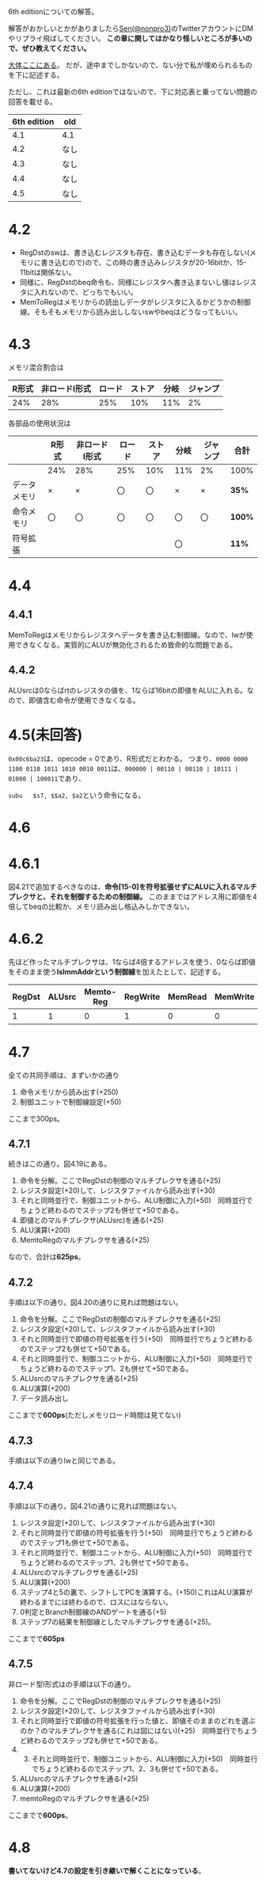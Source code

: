 6th editionについての解答。

解答がおかしいとかがありましたら[Sen(@nonpro3)](https://twitter.com/nonpro3)のTwitterアカウントにDMやリプライ飛ばしてください。
**この章に関してはかなり怪しいところが多いので、ぜひ教えてください。**

[大体ここにある](https://laysakura.github.io/2020/01/28/Patterson-Hennessy-5th-Excersise04/)。
だが、途中までしかないので、ない分で私が埋められるものを下に記述する。

ただし、これは最新の6th editionではないので、下に対応表と乗ってない問題の回答を載せる。

| 6th edition | old  |
| ----------- | ---- |
| 4.1         | 4.1  |
| 4.2         | なし |
| 4.3         | なし |
| 4.4         | なし |
| 4.5         | なし |

# 4.2

- RegDstのswは、書き込むレジスタも存在、書き込むデータも存在しない(メモリに書き込むので)ので、この時の書き込みレジスタが20-16bitか、15-11bitは関係ない。
- 同様に、RegDstのbeq命令も、同様にレジスタへ書き込まないし値はレジスタに入れないので、どっちでもいい。
- MemToRegはメモリからの読出しデータがレジスタに入るかどうかの制御線。そもそもメモリから読み出ししないswやbeqはどうなってもいい。

# 4.3

メモリ混合割合は

| R形式 | 非ロードI形式 | ロード | ストア | 分岐 | ジャンプ |
| ----- | ------------- | ------ | ------ | ---- | -------- |
| 24%   | 28%           | 25%    | 10%    | 11%  | 2%       |

各部品の使用状況は

|              | R形式 | 非ロードI形式 | ロード | ストア | 分岐 | ジャンプ | 合計     |
| ------------ | ----- | ------------- | ------ | ------ | ---- | -------- | -------- |
|              | 24%   | 28%           | 25%    | 10%    | 11%  | 2%       | 100%     |
| データメモリ | ×     | ×             | 〇     | 〇     | ×    | ×        | **35%**  |
| 命令メモリ   | 〇    | 〇            | 〇     | 〇     | 〇   | 〇       | **100%** |
| 符号拡張     |       |               |        |        | 〇   |          | **11%**  |

# 4.4

## 4.4.1

MemToRegはメモリからレジスタへデータを書き込む制御線。なので、lwが使用できなくなる。実質的にALUが無効化されるため致命的な問題である。

## 4.4.2

ALUsrcは0ならばrtのレジスタの値を、1ならば16bitの即値をALUに入れる。なので、即値含む命令が使用できなくなる。

# 4.5(未回答)

`0x00c6ba23`は、opecode = 0であり、R形式だとわかる。
つまり、`0000 0000 1100 0110 1011 1010 0010 0011`は、`000000 | 00110 | 00110 | 10111 | 01000 | 100011`であり、

`subu	$s7, $$a2, $a2`という命令になる。

# 4.6

# 4.6.1

図4.21で追加するべきなのは、**命令\[15-0\]を符号拡張せずにALUに入れるマルチプレクサと、それを制御するための制御線。**
このままではアドレス用に即値を4倍してbeqの比較か、メモリ読み出し格込みしかできない。

# 4.6.2

先ほど作ったマルチプレクサは、1ならば4倍するアドレスを使う、0ならば即値をそのまま使う**IsImmAddrという制御線**を加えたとして、記述する。

| RegDst | ALUsrc | Memto-Reg | RegWrite | MemRead | MemWrite | Branch | ALUOp1   | ALUOp0   | IsImmaddr |
| ------ | ------ | --------- | -------- | ------- | -------- | ------ | -------- | -------- | --------- |
| 1      | 1      | 0         | 1        | 0       | 0        | 0      | わからぬ | わからぬ | 1         |

# 4.7

全ての共同手順は、まずいかの通り

1. 命令メモリから読み出す(+250)
2. 制御ユニットで制御線設定(+50)

ここまで300ps。

## 4.7.1

続きはこの通り。図4.19にある。

1. 命令を分解。ここでRegDstの制御のマルチプレクサを通る(+25)
2. レジスタ設定(+20)して、レジスタファイルから読み出す(+30)
3. それと同時並行で、制御ユニットから、ALU制御に入力(+50)　同時並行でちょうど終わるのでステップ2も併せて+50である。
4. 即値とのマルチプレクサ(ALUsrc)を通る(+25)
5. ALU演算(+200)
6. MemtoRegのマルチプレクサを通る(+25)

なので、合計は**625ps**。

## 4.7.2

手順は以下の通り。図4.20の通りに見れば問題はない。

1. 命令を分解。ここでRegDstの制御のマルチプレクサを通る(+25)
2. レジスタ設定(+20)して、レジスタファイルから読み出す(+30)
3. それと同時並行で即値の符号拡張を行う(+50)　同時並行でちょうど終わるのでステップ2も併せて+50である。
4. それと同時並行で、制御ユニットから、ALU制御に入力(+50)　同時並行でちょうど終わるのでステップ1、2も併せて+50である。
5. ALUsrcのマルチプレクサを通る(+25)
6. ALU演算(+200)
7. データ読み出し

ここまでで**600ps**(ただしメモリロード時間は見てない)

## 4.7.3

手順は以下の通りlwと同じである。

## 4.7.4

手順は以下の通り。図4.21の通りに見れば問題はない。

1. レジスタ設定(+20)して、レジスタファイルから読み出す(+30)
2. それと同時並行で即値の符号拡張を行う(+50)　同時並行でちょうど終わるのでステップ1も併せて+50である。
3. それと同時並行で、制御ユニットから、ALU制御に入力(+50)　同時並行でちょうど終わるのでステップ1、2も併せて+50である。
4. ALUsrcのマルチプレクサを通る(+25)
5. ALU演算(+200)
6. ステップ4と5の裏で、シフトしてPCを演算する。(+150)これはALU演算が終わるまでには終わるので、ロスにはならない。
7. 0判定とBranch制御線のANDゲートを通る(+5)
8. ステップ7の結果を制御線としたマルチプレクサを通る(+25)。

ここまでで**605ps**

## 4.7.5

非ロード型I形式はの手順は以下の通り。

1. 命令を分解。ここでRegDstの制御のマルチプレクサを通る(+25)
2. レジスタ設定(+20)して、レジスタファイルから読み出す(+30)
3. それと同時並行で即値の符号拡張を行った値と、即値そのままのどれを選ぶのか？のマルチプレクサを通る(これは図にはない)(+25)　同時並行でちょうど終わるのでステップ2も併せて+50である。
4. 3. それと同時並行で、制御ユニットから、ALU制御に入力(+50)　同時並行でちょうど終わるのでステップ1、2、3も併せて+50である。
5. ALUsrcのマルチプレクサを通る(+25)
6. ALU演算(+200)
7. memtoRegのマルチプレクサを通る(+25)

ここまでで**600ps**。

# 4.8

**書いてないけど4.7の設定を引き継いで解くことになっている**。

